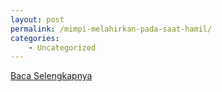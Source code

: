 ```yaml
---
layout: post
permalink: /mimpi-melahirkan-pada-saat-hamil/
categories:
    - Uncategorized
---
```


[Baca Selengkapnya](/03)
